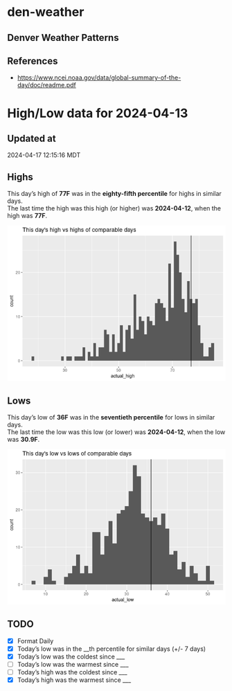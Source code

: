 # den-weather


## Denver Weather Patterns

## References

- <https://www.ncei.noaa.gov/data/global-summary-of-the-day/doc/readme.pdf>

# High/Low data for 2024-04-13

## Updated at

2024-04-17 12:15:16 MDT

## Highs

This day’s high of **77F** was in the **eighty-fifth percentile** for
highs in similar days.  
The last time the high was this high (or higher) was **2024-04-12**,
when the high was **77F**.

![](readme_files/figure-commonmark/unnamed-chunk-4-1.png)

## Lows

This day’s low of **36F** was in the **seventieth percentile** for lows
in similar days.  
The last time the low was this low (or lower) was **2024-04-12**, when
the low was **30.9F**.

![](readme_files/figure-commonmark/unnamed-chunk-6-1.png)

## TODO

- [x] Format Daily
- [x] Today’s low was in the \_\_th percentile for similar days (+/- 7
  days)
- [x] Today’s low was the coldest since \_\_\_
- [ ] Today’s low was the warmest since \_\_\_
- [ ] Today’s high was the coldest since \_\_\_
- [x] Today’s high was the warmest since \_\_\_
